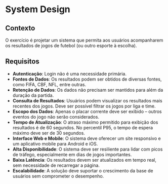 # System Design

## Contexto

O exercício é projetar um sistema que permita aos usuários acompanharem os resultados de jogos de futebol (ou outro esporte à escolha).

## Requisitos

- **Autenticação**: Login não é uma necessidade primária.
- **Fontes de Dados**: Os resultados podem ser obtidos de diversas fontes, como FIFA, CBF, NFL, entre outras.
- **Retenção de Dados**: Os dados não precisam ser mantidos para além da duração da partida.
- **Consulta de Resultados**: Usuários podem visualizar os resultados mais recentes dos jogos. Deve ser possível filtrar os jogos por liga e time.
- **Escopo dos Dados**: Apenas o placar corrente deve ser exibido – outros eventos do jogo não serão considerados.
- **Tempo de Atualização**: O atraso máximo permitido para exibição dos resultados é de 60 segundos. No percentil P95, o tempo de espera máximo deve ser de 30 segundos.
- **Interface Web e Mobile**: O sistema deve oferecer um site responsivo e um aplicativo mobile para Android e iOS.
- **Alta Disponibilidade**: O sistema deve ser resiliente para lidar com picos de tráfego, especialmente em dias de jogos importantes.
- **Baixa Latência**: Os resultados devem ser atualizados em tempo real, sem necessidade de recarregar a página.
- **Escalabilidade**: A solução deve suportar o crescimento da base de usuários sem comprometer o desempenho.
